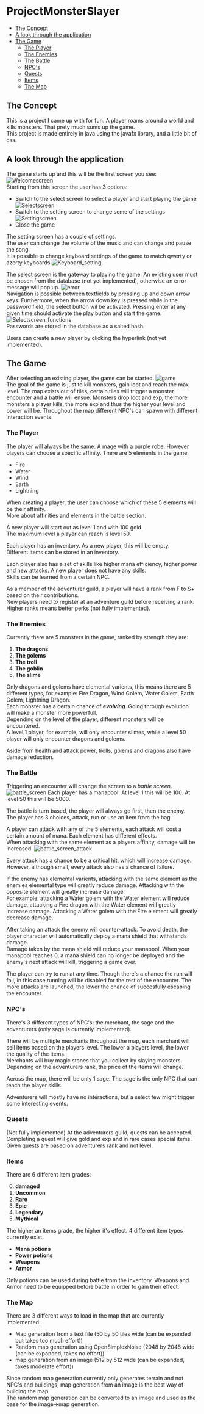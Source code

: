 # ProjectMonsterSlayer

- [The Concept](#the-concept)
- [A look through the application](#a-look-through-the-application)
- [The Game](#the-game)
    - [The Player](#the-player)
    - [The Enemies](#the-enemies)
    - [The Battle](#the-battle)
    - [NPC's](#npc's)
    - [Quests](#quests)
    - [Items](#items)
    - [The Map](#the-map)

## The Concept  

This is a project I came up with for fun. A player roams around a world and kills monsters. That prety much sums up the game.  
This project is made entirely in java using the javafx library, and a little bit of css.

## A look through the application  

The game starts up and this will be the first screen you see: ![Welcomescreen](./images/Welcomescreen.png)  
Starting from this screen the user has 3 options:
- Switch to the select screen to select a player and start playing the game ![Selectscreen](./images/Selectscreen.png)
- Switch to the setting screen to change some of the settings ![Settingscreen](./images/Settingscreen.png)
- Close the game

The setting screen has a couple of settings.  
The user can change the volume of the music and can change and pause the song.  
It is possible to change keyboard settings of the game to match qwerty or azerty keyboards ![Keyboard_setting](./images/Keyboard_setting.png).  

The select screen is the gateway to playing the game. An existing user must be chosen from the database (not yet implemented), otherwise an error message will pop up. ![error](./images/error.png)  
Navigation is possible between textfields by pressing up and down arrow keys. Furthermore, when the arrow down key is pressed while in the password field, the select button wil be activated. Pressing enter at any given time should activate the play button and start the game.  
![Selectscreen_functions](./images/Selectscreen_function.gif)  
Passwords are stored in the database as a salted hash.

Users can create a new player by clicking the hyperlink (not yet implemented).

## The Game  

After selecting an existing player, the game can be started. ![game](./images/game.png)  
The goal of the game is just to kill monsters, gain loot and reach the max level.
The map exists out of tiles, certain tiles will trigger a monster encounter and a battle will ensue.
Monsters drop loot and exp, the more monsters a player kills, the more exp and thus the higher your level and power will be.
Throughout the map different NPC's can spawn with different interaction events.  




### The Player  

The player will always be the same. A mage with a purple robe. However players can choose a specific affinity.
There are 5 elements in the game.  
- Fire
- Water
- Wind
- Earth
- Lightning  

When creating a player, the user can choose which of these 5 elements will be their affinity.  
More about affinities and elements in the battle section.

A new player will start out as level 1 and with 100 gold.  
The maximum level a player can reach is level 50.  

Each player has an inventory. As a new player, this will be empty.  
Different items can be stored in an inventory.  

Each player also has a set of skills like higher mana efficiency, higher power and new attacks. A new player does not have any skills.  
Skills can be learned from a certain NPC.

As a member of the adventurer guild, a player will have a rank from F to S+ based on their contributions.  
New players need to register at an adventure guild before receiving a rank.  
Higher ranks means better perks (not fully implemented).  



### The Enemies  

Currently there are 5 monsters in the game, ranked by strength they are:  

1. **The dragons**
2. **The golems**
3. **The troll**
4. **The goblin**
5. **The slime**

Only dragons and golems have elemental varients, this means there are 5 different types, for example: Fire Dragon, Wind Golem, Water Golem, Earth Golem, Lightning Dragon.  
Each monster has a certain chance of ***evolving***. Going through evolution will make a monster more powerfull.  
Depending on the level of the player, different monsters will be encountered.  
A level 1 player, for example, will only encounter slimes, while a level 50 player will only encounter dragons and golems.  

Aside from health and attack power, trolls, golems and dragons also have damage reduction.  





### The Battle  

Triggering an encounter will change the screen to a *battle screen*. ![battle_screen](./images/battle.png)
Each player has a manapool. At level 1 this will be 100. At level 50 this will be 5000.  

The battle is turn based, the player will always go first, then the enemy.  
The player has 3 choices, attack, run or use an item from the bag.  

A player can attack with any of the 5 elements, each attack will cost a certain amount of mana. Each element has different effects.  
When attacking with the same element as a players affinity, damage will be increased. ![battle_screen_attack](./images/attack.png)

Every attack has a chance to be a critical hit, which will increase damage. However, although small, every attack also has a chance of failure.  

If the enemy has elemental varients, attacking with the same element as the enemies elemental type will greatly reduce damage. Attacking with the opposite element will greatly increase damage.  
For example: attacking a Water golem with the Water element will reduce damage, attacking a Fire dragon with the Water element will greatly increase damage. Attacking a Water golem with the Fire element will greatly decrease damage.  

After taking an attack the enemy will counter-attack. To avoid death, the player character will automatically deploy a mana shield that withstands damage.  
Damage taken by the mana shield will reduce your manapool. When your manapool reaches 0, a mana shield can no longer be deployed and the enemy's next attack will kill, triggering a game over.  

The player can try to run at any time. Though there's a chance the run will fail, in this case running will be disabled for the rest of the encounter. The more attacks are launched, the lower the chance of succesfully escaping the encounter.  



### NPC's  

There's 3 different types of NPC's: the merchant, the sage and the adventurers (only sage is currently implemented).  


There will be multiple merchants throughout the map, each merchant will sell items based on the players level. The lower a players level, the lower the quality of the items.  
Merchants will buy magic stones that you collect by slaying monsters.  
Depending on the adventurers rank, the price of the items will change.  

Across the map, there will be only 1 sage. The sage is the only NPC that can teach the player skills.  


Adventurers will mostly have no interactions, but a select few might trigger some interesting events.  


 
### Quests  

(Not fully implemented) At the adventurers guild, quests can be accepted. Completing a quest will give gold and exp and in rare cases special items.  
Given quests are based on adventurers rank and not level.  



### Items  

There are 6 different item grades:

0. **damaged**
1. **Uncommon**
2. **Rare**
3. **Epic**
4. **Legendary**
5. **Mythical**

The higher an items grade, the higher it's effect.
4 different item types currently exist.

- **Mana potions**
- **Power potions**
- **Weapons**
- **Armor** 

Only potions can be used during battle from the inventory.
Weapons and Armor need to be equipped before battle in order to gain their effect.  



### The Map  

There are 3 different ways to load in the map that are currently implemented: 

- Map generation from a text file (50 by 50 tiles wide (can be expanded but takes too much effort))
- Random map generation using OpenSimplexNoise (2048 by 2048 wide (can be expanded, takes no effort))
- map generation from an image (512 by 512 wide (can be expanded, takes moderate effort))

Since random map generation currently only generates terrain and not NPC's and buildings, map generation from an image is the best way of building the map.  
The random map generation can be converted to an image and used as the base for the image->map generation.
